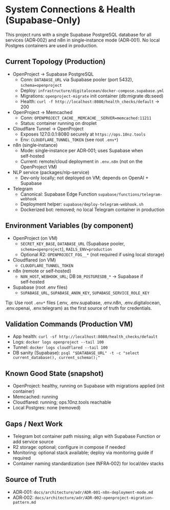 # System Connections & Health (Supabase-Only)

This project runs with a single Supabase PostgreSQL database for all services (ADR‑002) and n8n in single‑instance mode (ADR‑001). No local Postgres containers are used in production.

## Current Topology (Production)
- OpenProject → Supabase PostgreSQL
  - Conn: `DATABASE_URL` via Supabase pooler (port 5432), `schema=openproject`
  - Deploy: `infrastructure/digitalocean/docker-compose.supabase.yml`
  - Migrations: `openproject-migrate` init container (db:migrate db:seed)
  - Health: `curl -f http://localhost:8080/health_checks/default` → 200
- OpenProject → Memcached
  - Conn: `OPENPROJECT_CACHE__MEMCACHE__SERVER=memcached:11211`
  - Status: container running on droplet
- Cloudflare Tunnel → OpenProject
  - Exposes 127.0.0.1:8080 securely at `https://ops.10nz.tools`
  - Env: `CLOUDFLARE_TUNNEL_TOKEN` (see root `.env*`)
- n8n (single‑instance)
  - Mode: single‑instance per ADR‑001; uses Supabase when self‑hosted
  - Current: remote/cloud deployment in `.env.n8n` (not on the OpenProject VM)
- NLP service (packages/nlp-service)
  - Dev‑only locally; not deployed on VM; depends on OpenAI + Supabase
- Telegram
  - Canonical: Supabase Edge Function `supabase/functions/telegram-webhook`
  - Deployment helper: `supabase/deploy-telegram-webhook.sh`
  - Dockerized bot: removed; no local Telegram container in production

## Environment Variables (by component)
- OpenProject (on VM)
  - `SECRET_KEY_BASE`, `DATABASE_URL` (Supabase pooler, `schema=openproject`), `RAILS_ENV=production`
  - Optional R2: `OPENPROJECT_FOG__*` (not required if using local storage)
- Cloudflared (on VM)
  - `CLOUDFLARE_TUNNEL_TOKEN`
- n8n (remote or self‑hosted)
  - `N8N_HOST`, `WEBHOOK_URL`; DB `DB_POSTGRESDB_*` → Supabase if self‑hosted
- Supabase (root .env files)
  - `SUPABASE_URL`, `SUPABASE_ANON_KEY`, `SUPABASE_SERVICE_ROLE_KEY`

Tip: Use root `.env*` files (.env, .env.supabase, .env.n8n, .env.digitalocean, .env.openai, .env.telegram) as the first source of truth for credentials.

## Validation Commands (Production VM)
- App health: `curl -sf http://localhost:8080/health_checks/default`
- Logs: `docker logs openproject --tail 100`
- Tunnel: `docker logs cloudflared --tail 100`
- DB sanity (Supabase): `psql "$DATABASE_URL" -t -c "select current_database(), current_schema();"`

## Known Good State (snapshot)
- OpenProject: healthy, running on Supabase with migrations applied (init container)
- Memcached: running
- Cloudflared: running; ops.10nz.tools reachable
- Local Postgres: none (removed)

## Gaps / Next Work
- Telegram bot container path missing; align with Supabase Function or add service source
- R2 storage: optional; configure in compose if needed
- Monitoring: optional stack available; deploy via monitoring guide if required
- Container naming standardization (see INFRA‑002) for local/dev stacks

## Source of Truth
- ADR‑001: `docs/architecture/adr/ADR-001-n8n-deployment-mode.md`
- ADR‑002: `docs/architecture/adr/ADR-002-openproject-migration-pattern.md`
